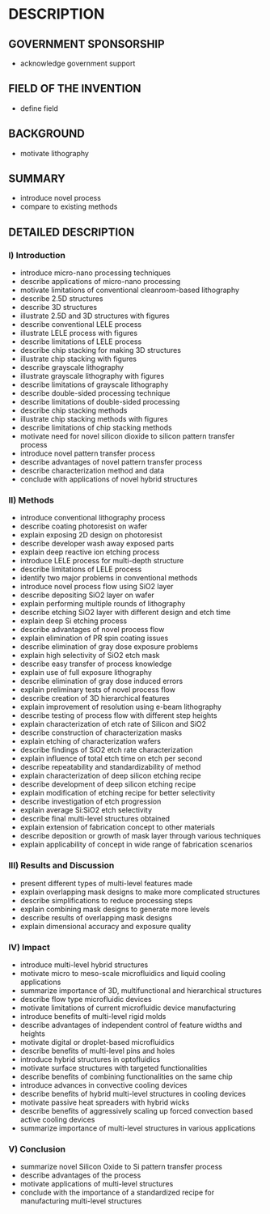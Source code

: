 # DESCRIPTION

## GOVERNMENT SPONSORSHIP

- acknowledge government support

## FIELD OF THE INVENTION

- define field

## BACKGROUND

- motivate lithography

## SUMMARY

- introduce novel process
- compare to existing methods

## DETAILED DESCRIPTION

### I) Introduction

- introduce micro-nano processing techniques
- describe applications of micro-nano processing
- motivate limitations of conventional cleanroom-based lithography
- describe 2.5D structures
- describe 3D structures
- illustrate 2.5D and 3D structures with figures
- describe conventional LELE process
- illustrate LELE process with figures
- describe limitations of LELE process
- describe chip stacking for making 3D structures
- illustrate chip stacking with figures
- describe grayscale lithography
- illustrate grayscale lithography with figures
- describe limitations of grayscale lithography
- describe double-sided processing technique
- describe limitations of double-sided processing
- describe chip stacking methods
- illustrate chip stacking methods with figures
- describe limitations of chip stacking methods
- motivate need for novel silicon dioxide to silicon pattern transfer process
- introduce novel pattern transfer process
- describe advantages of novel pattern transfer process
- describe characterization method and data
- conclude with applications of novel hybrid structures

### II) Methods

- introduce conventional lithography process
- describe coating photoresist on wafer
- explain exposing 2D design on photoresist
- describe developer wash away exposed parts
- explain deep reactive ion etching process
- introduce LELE process for multi-depth structure
- describe limitations of LELE process
- identify two major problems in conventional methods
- introduce novel process flow using SiO2 layer
- describe depositing SiO2 layer on wafer
- explain performing multiple rounds of lithography
- describe etching SiO2 layer with different design and etch time
- explain deep Si etching process
- describe advantages of novel process flow
- explain elimination of PR spin coating issues
- describe elimination of gray dose exposure problems
- explain high selectivity of SiO2 etch mask
- describe easy transfer of process knowledge
- explain use of full exposure lithography
- describe elimination of gray dose induced errors
- explain preliminary tests of novel process flow
- describe creation of 3D hierarchical features
- explain improvement of resolution using e-beam lithography
- describe testing of process flow with different step heights
- explain characterization of etch rate of Silicon and SiO2
- describe construction of characterization masks
- explain etching of characterization wafers
- describe findings of SiO2 etch rate characterization
- explain influence of total etch time on etch per second
- describe repeatability and standardizability of method
- explain characterization of deep silicon etching recipe
- describe development of deep silicon etching recipe
- explain modification of etching recipe for better selectivity
- describe investigation of etch progression
- explain average Si:SiO2 etch selectivity
- describe final multi-level structures obtained
- explain extension of fabrication concept to other materials
- describe deposition or growth of mask layer through various techniques
- explain applicability of concept in wide range of fabrication scenarios

### III) Results and Discussion

- present different types of multi-level features made
- explain overlapping mask designs to make more complicated structures
- describe simplifications to reduce processing steps
- explain combining mask designs to generate more levels
- describe results of overlapping mask designs
- explain dimensional accuracy and exposure quality

### IV) Impact

- introduce multi-level hybrid structures
- motivate micro to meso-scale microfluidics and liquid cooling applications
- summarize importance of 3D, multifunctional and hierarchical structures
- describe flow type microfluidic devices
- motivate limitations of current microfluidic device manufacturing
- introduce benefits of multi-level rigid molds
- describe advantages of independent control of feature widths and heights
- motivate digital or droplet-based microfluidics
- describe benefits of multi-level pins and holes
- introduce hybrid structures in optofluidics
- motivate surface structures with targeted functionalities
- describe benefits of combining functionalities on the same chip
- introduce advances in convective cooling devices
- describe benefits of hybrid multi-level structures in cooling devices
- motivate passive heat spreaders with hybrid wicks
- describe benefits of aggressively scaling up forced convection based active cooling devices
- summarize importance of multi-level structures in various applications

### V) Conclusion

- summarize novel Silicon Oxide to Si pattern transfer process
- describe advantages of the process
- motivate applications of multi-level structures
- conclude with the importance of a standardized recipe for manufacturing multi-level structures

